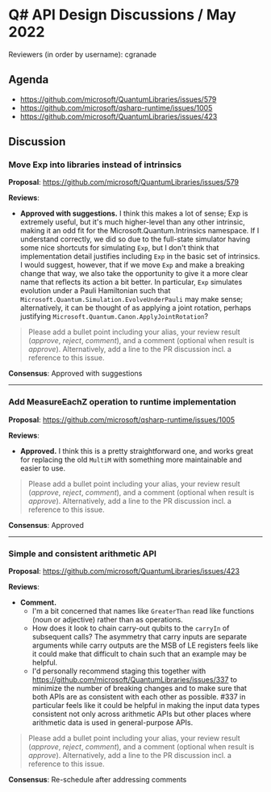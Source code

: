 # Q# API Design Discussions / May 2022

Reviewers (in order by username): cgranade

## Agenda

- https://github.com/microsoft/QuantumLibraries/issues/579
- https://github.com/microsoft/qsharp-runtime/issues/1005
- https://github.com/microsoft/QuantumLibraries/issues/423

## Discussion

### Move Exp into libraries instead of intrinsics

**Proposal**: https://github.com/microsoft/QuantumLibraries/issues/579

**Reviews**:
- **Approved with suggestions.** I think this makes a lot of sense; Exp is extremely useful, but it's much higher-level than any other intrinsic, making it an odd fit for the Microsoft.Quantum.Intrinsics namespace. If I understand correctly, we did so due to the full-state simulator having some nice shortcuts for simulating `Exp`, but I don't think that implementation detail justifies including `Exp` in the basic set of intrinsics.
 I would suggest, however, that if we move `Exp` and make a breaking change that way, we also take the opportunity to give it a more clear name that reflects its action a bit better. In particular, `Exp` simulates evolution under a Pauli Hamiltonian such that `Microsoft.Quantum.Simulation.EvolveUnderPauli` may make sense; alternatively, it can be thought of as applying a joint rotation, perhaps justifying `Microsoft.Quantum.Canon.ApplyJointRotation`?

> Please add a bullet point including your alias, your review result (*approve*, *reject*, *comment*), and a comment (optional when result is *approve*).  Alternatively, add a line to the PR discussion incl. a reference to this issue.

**Consensus**: Approved with suggestions

---

### Add MeasureEachZ operation to runtime implementation

**Proposal**: https://github.com/microsoft/qsharp-runtime/issues/1005

**Reviews**:
- **Approved.** I think this is a pretty straightforward one, and works great for replacing the old `MultiM` with something more maintainable and easier to use.
> Please add a bullet point including your alias, your review result (*approve*, *reject*, *comment*), and a comment (optional when result is *approve*).  Alternatively, add a line to the PR discussion incl. a reference to this issue.

**Consensus**: Approved

---

### Simple and consistent arithmetic API

**Proposal**: https://github.com/microsoft/QuantumLibraries/issues/423

**Reviews**:

- **Comment.**
  - I'm a bit concerned that names like `GreaterThan` read like functions (noun or adjective) rather than as operations.
  - How does it look to chain carry-out qubits to the `carryIn` of subsequent calls? The asymmetry that carry inputs are separate arguments while carry outputs are the MSB of LE registers feels like it could make that difficult to chain such that an example may be helpful.
  - I'd personally recommend staging this together with https://github.com/microsoft/QuantumLibraries/issues/337 to minimize the number of breaking changes and to make sure that both APIs are as consistent with each other as possible. #337 in particular feels like it could be helpful in making the input data types consistent not only across arithmetic APIs but other places where arithmetic data is used in general-purpose APIs.

> Please add a bullet point including your alias, your review result (*approve*, *reject*, *comment*), and a comment (optional when result is *approve*).  Alternatively, add a line to the PR discussion incl. a reference to this issue.

**Consensus**: Re-schedule after addressing comments
